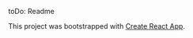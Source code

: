 toDo: Readme

This project was bootstrapped with [Create React App](https://github.com/facebookincubator/create-react-app).
